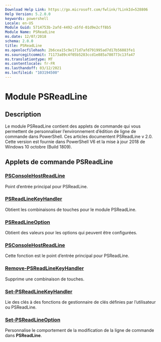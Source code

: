 ```yaml
---
Download Help Link: https://go.microsoft.com/fwlink/?LinkId=528806
Help Version: 5.2.0.0
keywords: powershell
Locale: en-US
Module Guid: 5714753b-2afd-4492-a5fd-01d9e2cff8b5
Module Name: PSReadLine
ms.date: 12/07/2018
schema: 2.0.0
title: PSReadLine
ms.openlocfilehash: 2b6cea15c9e171d7afd791995ad7d17b56083fe1
ms.sourcegitcommit: 71173a89c4f05b5283ccd1e885a780773c13fa47
ms.translationtype: MT
ms.contentlocale: fr-FR
ms.lasthandoff: 03/12/2021
ms.locfileid: "103194500"
---
```

# Module PSReadLine

## Description

Le module PSReadLine contient des applets de commande qui vous permettent de personnaliser l’environnement d’édition de ligne de commande dans PowerShell. Ces articles documentent PSReadLine v 2.0. Cette version est fournie dans PowerShell V6 et la mise à jour 2018 de Windows 10 octobre (Build 1809).

## Applets de commande PSReadLine

### [PSConsoleHostReadLine](PSConsoleHostReadLine.md)
Point d’entrée principal pour PSReadLine.

### [PSReadLineKeyHandler](Get-PSReadLineKeyHandler.md)
Obtient les combinaisons de touches pour le module PSReadLine.

### [PSReadLineOption](Get-PSReadLineOption.md)
Obtient des valeurs pour les options qui peuvent être configurées.

### [PSConsoleHostReadLine](PSConsoleHostReadLine.md)
Cette fonction est le point d’entrée principal pour PSReadLine.

### [Remove-PSReadLineKeyHandler](Remove-PSReadLineKeyHandler.md)
Supprime une combinaison de touches.

### [Set-PSReadLineKeyHandler](Set-PSReadLineKeyHandler.md)
Lie des clés à des fonctions de gestionnaire de clés définies par l’utilisateur ou PSReadLine.

### [Set-PSReadLineOption](Set-PSReadLineOption.md)
Personnalise le comportement de la modification de la ligne de commande dans **PSReadLine**.

